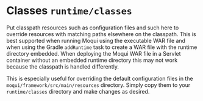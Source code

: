 # Classes `runtime/classes`

Put classpath resources such as configuration files and such here to override resources with matching paths elsewhere 
on the classpath. This is best supported when running Moqui using the executable WAR file and when using the Gradle 
`addRuntime` task to create a WAR file with the runtime directory embedded. 
When deploying the Moqui WAR file in a Servlet container without an embedded runtime directory this may not work 
because the classpath is handled differently.

This is especially useful for overriding the default configuration files in the `moqui/framework/src/main/resources` 
directory. Simply copy them to your `runtime/classes` directory and make changes as desired.
